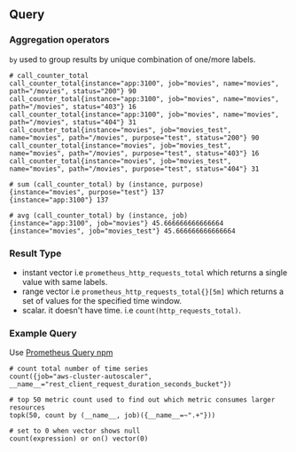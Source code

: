 ## Query

### Aggregation operators

`by` used to group results by unique combination of one/more labels.

```
# call_counter_total
call_counter_total{instance="app:3100", job="movies", name="movies", path="/movies", status="200"} 90
call_counter_total{instance="app:3100", job="movies", name="movies", path="/movies", status="403"} 16
call_counter_total{instance="app:3100", job="movies", name="movies", path="/movies", status="404"} 31
call_counter_total{instance="movies", job="movies_test", name="movies", path="/movies", purpose="test", status="200"} 90
call_counter_total{instance="movies", job="movies_test", name="movies", path="/movies", purpose="test", status="403"} 16
call_counter_total{instance="movies", job="movies_test", name="movies", path="/movies", purpose="test", status="404"} 31

# sum (call_counter_total) by (instance, purpose)
{instance="movies", purpose="test"} 137
{instance="app:3100"} 137

# avg (call_counter_total) by (instance, job)
{instance="app:3100", job="movies"} 45.666666666666664
{instance="movies", job="movies_test"} 45.666666666666664
```

### Result Type

- instant vector i.e `prometheus_http_requests_total` which returns a single value with same labels.
- range vector i.e `prometheus_http_requests_total{}[5m]` which returns a set of values for the specified time window.
- scalar. it doesn't have time. i.e `count(http_requests_total)`.


### Example Query

Use [Prometheus Query npm](https://www.npmjs.com/package/prometheus-query)

```
# count total number of time series
count({job="aws-cluster-autoscaler", __name__="rest_client_request_duration_seconds_bucket"})

# top 50 metric count used to find out which metric consumes larger resources
topk(50, count by (__name__, job)({__name__=~".+"}))

# set to 0 when vector shows null
count(expression) or on() vector(0)
```
